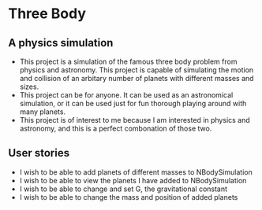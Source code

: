 # Three Body

## A physics simulation

- This project is a simulation of the famous three body problem from physics and astronomy. This project is capable of simulating the motion and collision of an arbitary number of planets with different masses and sizes.
- This project can be for anyone. It can be used as an astronomical simulation, or it can be used just for fun thorough playing around with many planets.
- This project is of interest to me because I am interested in physics and astronomy, and this is a perfect combonation of those two.

## User stories
- I wish to be able to add planets of different masses to NBodySimulation
- I wish to be able to view the planets I have added to NBodySimulation
- I wish to be able to change and set G, the gravitational constant
- I wish to be able to change the mass and position of added planets